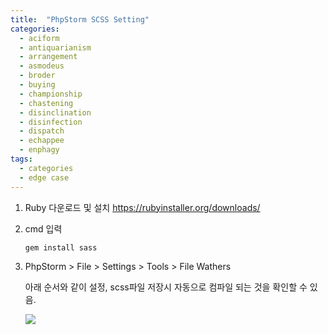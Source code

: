 ```yaml
---
title:  "PhpStorm SCSS Setting"
categories:
  - aciform
  - antiquarianism
  - arrangement
  - asmodeus
  - broder
  - buying
  - championship
  - chastening
  - disinclination
  - disinfection
  - dispatch
  - echappee
  - enphagy
tags:
  - categories
  - edge case
---
```




1. Ruby 다운로드 및 설치 <https://rubyinstaller.org/downloads/>

2. cmd 입력

   ```bash
   gem install sass
   ```

3. PhpStorm > File > Settings > Tools > File Wathers

   아래 순서와 같이 설정, scss파일 저장시 자동으로 컴파일 되는 것을 확인할 수 있음.

   ![](<https://code.d2.co.kr/ella/images/img_file_wathers_settings.jpg>)

